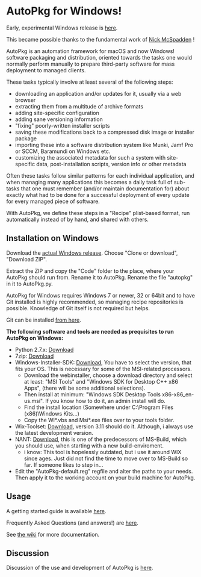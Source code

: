 AutoPkg for Windows!
====================

Early, experimental Windows release is [here](https://github.com/NickETH/autopkg/tree/win).

This became possible thanks to the fundamental work of [Nick McSpadden](https://github.com/nmcspadden/autopkg/tree/win) !

AutoPkg is an automation framework for macOS and now Windows! software packaging and distribution, oriented towards the tasks one would normally perform manually to prepare third-party software for mass deployment to managed clients.

These tasks typically involve at least several of the following steps:

* downloading an application and/or updates for it, usually via a web browser
* extracting them from a multitude of archive formats
* adding site-specific configuration
* adding sane versioning information
* "fixing" poorly-written installer scripts
* saving these modifications back to a compressed disk image or installer package
* importing these into a software distribution system like Munki, Jamf Pro or SCCM, Baramundi on Windows etc.
* customizing the associated metadata for such a system with site-specific data, post-installation scripts, version info or other metadata

Often these tasks follow similar patterns for each individual application, and when managing many applications this becomes a daily task full of sub-tasks that one must remember (and/or maintain documentation for) about exactly what had to be done for a successful deployment of every update for every managed piece of software.

With AutoPkg, we define these steps in a "Recipe" plist-based format, run automatically instead of by hand, and shared with others.


Installation on Windows
-----------------------

Download the [actual Windows release](https://github.com/NickETH/autopkg/tree/win). Choose "Clone or download", "Download ZIP".

Extract the ZIP and copy the "Code" folder to the place, where your AutoPkg should run from. Rename it to AutoPkg. Rename the file "autopkg" in it to AutoPkg.py.

AutoPkg for Windows requires Windows 7 or newer, 32 or 64bit and to have Git installed is highly recommended, so managing recipe repositories is possible. Knowledge of Git itself is not required but helps.

Git can be installed [from here](https://git-scm.com/download/win).

**The following software and tools are needed as prequisites to run AutoPkg on Windows:**

* Python 2.7.x: [Download](https://www.python.org/downloads/)
* 7zip: [Download](https://www.7-zip.org/)
* Windows-Installer-SDK: [Download](https://developer.microsoft.com/en-us/windows/downloads/sdk-archive), You have to select the version, that fits your OS. This is necessary for some of the MSI-related processors.
  * Download the webinstaller, choose a download directory and select at least: "MSI Tools" and "Windows SDK for Desktop C++ x86 Apps", (there will be some additional selections).
  * Then install at minimum: "Windows SDK Desktop Tools x86-x86_en-us.msi". If you know how to do it, an admin install will do.
  * Find the install location (Somewhere under C:\Program Files (x86)\Windows Kits\...)
  * Copy the Wi*.vbs and Msi*.exe files over to your tools folder.
* Wix-Toolset: [Download](https://wixtoolset.org/releases/), version 3.11 should do it. Although, i always use the latest development version.
* NANT: [Download](http://nant.sourceforge.net/), this is one of the predecessors of MS-Build, which you should use, when starting with a new build-enviroment.
  * i know: This tool is hopelessly outdated, but i use it around WIX since ages. Just did not find the time to move over to MS-Build so far. If someone likes to step in...
* Edit the "AutoPkg-default.reg" regfile and alter the paths to your needs. Then apply it to the working account on your build machine for AutoPkg.

Usage
-----

A getting started guide is available [here](https://github.com/autopkg/autopkg/wiki/Getting-Started).

Frequently Asked Questions (and answers!) are [here](https://github.com/autopkg/autopkg/wiki/FAQ).

See [the wiki](https://github.com/autopkg/autopkg/wiki) for more documentation.


Discussion
----------

Discussion of the use and development of AutoPkg is [here](http://groups.google.com/group/autopkg-discuss).
